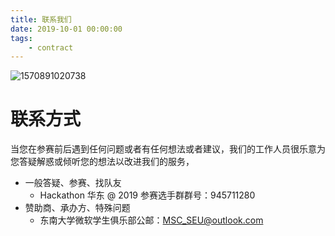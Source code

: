 ```yaml
---
title: 联系我们
date: 2019-10-01 00:00:00
tags:
	- contract
---
```

![1570891020738](/rule/1570891020738.png)

# 联系方式

当您在参赛前后遇到任何问题或者有任何想法或者建议，我们的工作人员很乐意为您答疑解惑或倾听您的想法以改进我们的服务，

* 一般答疑、参赛、找队友
  * Hackathon 华东 @ 2019 参赛选手群群号：945711280
* 赞助商、承办方、特殊问题
  * 东南大学微软学生俱乐部公邮：[MSC_SEU@outlook.com](mailto:MSC_SEU@outlook.com)